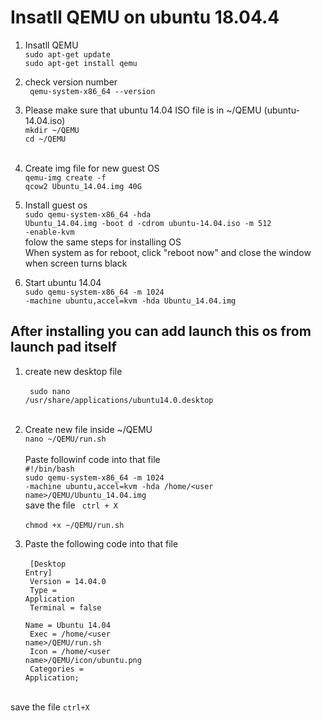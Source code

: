 <h1>Insatll QEMU on ubuntu 18.04.4</h1>

1. Insatll QEMU <br>
<code>sudo apt-get update</code> <br>
<code>sudo apt-get install qemu</code>

2. check version number <br>
<code> qemu-system-x86_64 --version </code>

3. Please make sure that ubuntu 14.04 ISO file is in ~/QEMU (ubuntu-14.04.iso) <br>
<code>mkdir ~/QEMU </code> <br>
<code>cd ~/QEMU </code> <br>


4. Create img file for new guest OS <br>
<code>qemu-img create -f qcow2 Ubuntu_14.04.img 40G</code> <br>

5. Install guest os <br>
<code>sudo qemu-system-x86_64 -hda Ubuntu_14.04.img -boot d -cdrom ubuntu-14.04.iso -m 512 -enable-kvm</code> <br>
folow the same steps for installing OS <br>
When system as for reboot, click "reboot now" and close the window when screen turns black <br>

6. Start ubuntu 14.04 <br>
<code>sudo qemu-system-x86_64 -m 1024 -machine ubuntu,accel=kvm -hda  Ubuntu_14.04.img</code> <br>


<h2> After installing you can add launch this os from launch pad itself </h2> 

1. create new desktop file <br> <br>
<code> sudo nano /usr/share/applications/ubuntu14.0.desktop</code> <br> <br>

2. Create new file inside ~/QEMU <br>
<code>nano ~/QEMU/run.sh </code><br>
Paste followinf code into that file <br>
<code>#!/bin/bash</code><br>
<code>sudo qemu-system-x86_64 -m 1024 -machine ubuntu,accel=kvm -hda  /home/\<user name\>/QEMU/Ubuntu_14.04.img </code><br>
  save the file <code> ctrl + X </code> <br>
  <code>chmod +x ~/QEMU/run.sh</code> <br>
  
3. Paste the following code into that file <br> <br>
<code> [Desktop Entry] </code> <br>
<code> Version = 14.04.0 </code> <br>
<code> Type = Application </code> <br>
<code> Terminal = false </code> <br>
<code> Name = Ubuntu 14.04</code> <br>
<code> Exec = /home/\<user name\>/QEMU/run.sh </code> <br>
<code> Icon = /home/\<user name\>/QEMU/icon/ubuntu.png </code> <br>
<code> Categories = Application; </code> <br> <br>

<body> save the file <code>ctrl+X</code> </body>



